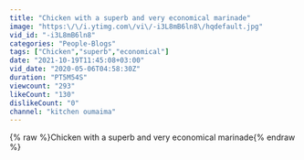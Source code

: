 ```yaml
---
title: "Chicken with a superb and very economical marinade"
image: "https:\/\/i.ytimg.com\/vi\/-i3L8mB6ln8\/hqdefault.jpg"
vid_id: "-i3L8mB6ln8"
categories: "People-Blogs"
tags: ["Chicken","superb","economical"]
date: "2021-10-19T11:45:08+03:00"
vid_date: "2020-05-06T04:58:30Z"
duration: "PT5M54S"
viewcount: "293"
likeCount: "130"
dislikeCount: "0"
channel: "kitchen oumaima"
---
```

{% raw %}Chicken with a superb and very economical marinade{% endraw %}
